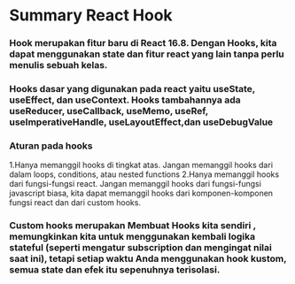 # Summary React Hook

### Hook merupakan fitur baru di React 16.8. Dengan Hooks, kita dapat menggunakan state dan fitur react yang lain tanpa perlu menulis sebuah kelas.
### Hooks dasar yang digunakan pada react yaitu useState, useEffect, dan useContext. Hooks tambahannya ada useReducer, useCallback, useMemo, useRef, useImperativeHandle, useLayoutEffect,dan useDebugValue
### Aturan pada hooks
   1.Hanya memanggil hooks di tingkat atas. Jangan memanggil hooks dari dalam loops, conditions, atau nested functions
   2.Hanya memanggil hooks dari fungsi-fungsi react. Jangan memanggil hooks dari fungsi-fungsi javascript biasa, kita dapat memanggil hooks dari komponen-komponen fungsi react dan dari custom hooks.
### Custom hooks merupakan Membuat Hooks kita sendiri , memungkinkan kita untuk menggunakan kembali logika stateful (seperti mengatur subscription dan mengingat nilai saat ini), tetapi setiap waktu Anda menggunakan hook kustom, semua state dan efek itu sepenuhnya terisolasi.